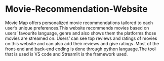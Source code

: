 # Movie-Recommendation-Website
 
Movie Map offers personalized movie recommendations tailored to each user’s unique preferences.This website recommends movies based on users’ favourite language, genre and also shows them the platforms those movies are streamed on. Users’ can see top reviews and ratings of movies on this website and can also add their reviews and give ratings .Most of the front-end and back-end coding is done through python language.The tool that is used is VS code and Streamlit is the framework used. 
